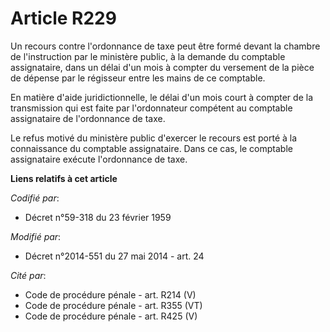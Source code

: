 # Article R229

Un recours contre l'ordonnance de taxe peut être formé devant la chambre de l'instruction par le ministère public, à la
demande du comptable assignataire, dans un délai d'un mois à compter du versement de la pièce de dépense par le régisseur
entre les mains de ce comptable. 

En matière d'aide juridictionnelle, le délai d'un mois court à compter de la transmission qui est faite par l'ordonnateur
compétent au comptable assignataire de l'ordonnance de taxe. 

Le refus motivé du ministère public d'exercer le recours est porté à la connaissance du comptable assignataire. Dans ce cas,
le comptable assignataire exécute l'ordonnance de taxe.

**Liens relatifs à cet article**

_Codifié par_:

  - Décret n°59-318 du 23 février 1959

_Modifié par_:

  - Décret n°2014-551 du 27 mai 2014 - art. 24

_Cité par_:

  - Code de procédure pénale - art. R214 (V)
  - Code de procédure pénale - art. R355 (VT)
  - Code de procédure pénale - art. R425 (V)
